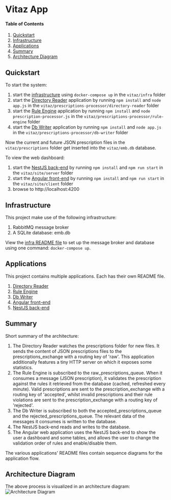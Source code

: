 # Vitaz App

#### Table of Contents
1. [Quickstart](#quickstart)
2. [Infrastructure](#infrastructure)
3. [Applications](#applications)
4. [Summary](#summary)
5. [Architecture Diagram](#architecture-diagram)

## Quickstart

To start the system:
1. start the [infrastructure](infra/README.md) using `docker-compose up` in the `vitaz/infra` folder 
2. start the [Directory Reader](prescriptions-processor/directory-reader/README.md) application by running `npm install` and `node app.js` in the `vitaz/prescriptions-processor/directory-reader` folder
3. start the [Rule Engine](prescriptions-processor/rule-engine/README.md) application by running `npm install` and `node prescription-processor.js` in the `vitaz/prescriptions-processor/rule-engine` folder
4. start the [Db Writer](prescriptions-processor/db-writer/README.md) application by running `npm install` and `node app.js` in the `vitaz/prescriptions-processor/db-writer` folder

Now the current and future JSON prescription files in the `vitaz/prescriptions` folder get inserted into the `vitaz/emb.db` database.

To view the web dashboard:
1. start the [NestJS back-end](site/README.md) by running `npm install` and `npm run start` in the `vitaz/site/server` folder
2. start the [Angular front-end](site/README.md) by running `npm install` and `npm run start` in the `vitaz/site/client` folder
3. browse to http://localhost:4200

## Infrastructure

This project make use of the following infrastructure:
1. RabbitMQ message broker
2. A SQLite database: emb.db

View the [infra README file](infra/README.md) to set up the message broker and database using one command: `docker-compose up`.

## Applications

This project contains multiple applications. Each has their own README file.
1. [Directory Reader](prescriptions-processor/directory-reader/README.md)
2. [Rule Engine](prescriptions-processor/rule-engine/README.md)
3. [Db Writer](prescriptions-processor/db-writer/README.md)
4. [Angular front-end](site/README.md)
5. [NestJS back-end](site/README.md)

## Summary

Short summary of the architecture:
1. The Directory Reader watches the prescriptions folder for new files. It sends the content of JSON prescriptions files to the prescriptions_exchange with a routing key of 'raw'. This application additionally features a tiny HTTP server on which it exposes some statistics.
2. The Rule Engine is subscribed to the raw_prescriptions_queue. When it consumes a message (JSON prescription), it validates the prescription against the rules it retrieved from the database (cached, refreshed every minute). Valid prescriptions are sent to the prescription_exchange with a routing key of 'accepted', whilst invalid prescriptions and their rule violations are sent to the prescription_exchange with a routing key of 'rejected'.
3. The Db Writer is subscribed to both the accepted_prescriptions_queue and the rejected_prescriptions_queue. The relevant data of the messages it consumes is written to the database.
4. The NestJS back-end reads and writes to the database.
5. The Angular web application uses the NestJS back-end to show the user a dashboard and some tables, and allows the user to change the validation order of rules and enable/disable them.

The various applications' README files contain sequence diagrams for the application flow.

## Architecture Diagram

The above process is visualized in an architecture diagram:
![Architecture Diagram](https://i.imgur.com/0gNOvjS.png)
